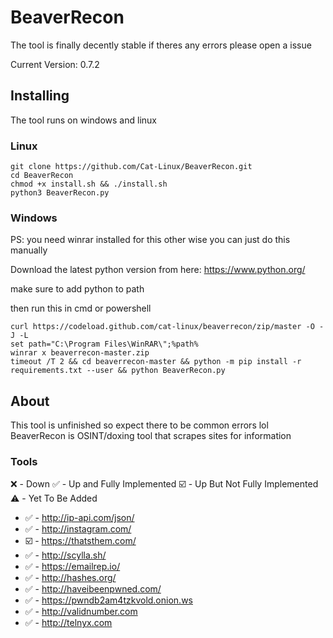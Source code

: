 # BeaverRecon
The tool is finally decently stable if theres any errors please open a issue

Current Version: 0.7.2

## Installing
The tool runs on windows and linux 

### Linux
```
git clone https://github.com/Cat-Linux/BeaverRecon.git
cd BeaverRecon
chmod +x install.sh && ./install.sh
python3 BeaverRecon.py
```

### Windows
PS: you need winrar installed for this other wise you can just do this manually

Download the latest python version from here: https://www.python.org/

make sure to add python to path

then run this in cmd or powershell

```
curl https://codeload.github.com/cat-linux/beaverrecon/zip/master -O -J -L
set path="C:\Program Files\WinRAR\";%path%
winrar x beaverrecon-master.zip
timeout /T 2 && cd beaverrecon-master && python -m pip install -r requirements.txt --user && python BeaverRecon.py
```


## About
This tool is unfinished so expect there to be common errors lol
BeaverRecon is OSINT/doxing tool that scrapes sites for information

### Tools
❌ - Down 
✅ - Up and Fully Implemented 
☑️ - Up But Not Fully Implemented
⚠️ - Yet To Be Added

- ✅ - http://ip-api.com/json/
- ✅ - http://instagram.com/
- ☑️ - https://thatsthem.com/
- ✅ - http://scylla.sh/
- ✅ - https://emailrep.io/
- ✅ - http://hashes.org/
- ✅ - http://haveibeenpwned.com/
- ✅ - https://pwndb2am4tzkvold.onion.ws
- ✅ - http://validnumber.com
- ✅ - http://telnyx.com
